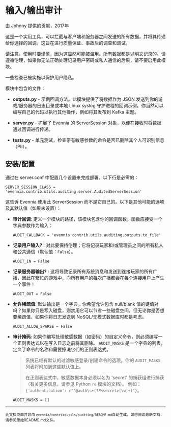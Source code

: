 # 输入/输出审计

由 Johnny 提供的贡献，2017年

这是一个实用工具，可以拦截与客户端和服务器之间发送的所有数据，并将其传递给你选择的回调。这旨在进行质量保证、事故后的调查和调试。

请注意，使用时要谨慎，因为这显然可能被滥用。所有数据都是以明文记录的。请遵循伦理，如果你无法正确处理记录用户密码或私人通信的后果，请不要启用此模块。

一些检查已被实施以保护用户隐私。

模块中包含的文件：

- **outputs.py** - 示例回调方法。此模块提供了将数据作为 JSON 发送到你的游戏/服务器的日志目录或本地 Linux syslog 守护进程的回调示例。你当然可以编写自己的代码以执行其他操作，例如将其发布到 Kafka 主题。

- **server.py** - 扩展了 Evennia 的 ServerSession 对象，以便在接收时将数据通过回调进行传递。

- **tests.py** - 单元测试，检查带有敏感参数的命令是否已删除其个人可识别信息（PII）。

## 安装/配置

通过在 server.conf 中配置几个设置来完成部署。以下行是必需的：

```plaintext
SERVER_SESSION_CLASS = 'evennia.contrib.utils.auditing.server.AuditedServerSession'
```

这告诉 Evennia 使用此 ServerSession 而不是它自己的。以下是其他可能的选项及其默认值（如果未设置）：

- **审计回调**: 定义一个模块的路径，该模块包含你的回调函数。函数应接受一个字典参数作为输入：
    ```plaintext
    AUDIT_CALLBACK = 'evennia.contrib.utils.auditing.outputs.to_file'
    ```

- **记录用户输入?** : 对此要保持伦理；它将记录玩家和/或管理员之间的所有私人和公共通信（默认值：`False`）。
    ```plaintext
    AUDIT_IN = False
    ```

- **记录服务器输出?** : 这将导致记录所有系统消息和发送到连接玩家的所有广播，因此在繁忙的游戏中，向所有用户的每次广播都会在每个连接用户上产生一个事件！
    ```plaintext
    AUDIT_OUT = False
    ```

- **允许稀疏值**: 默认输出是一个字典。你希望允许包含 null/blank 值的键值对吗？如果你只是写入磁盘，则禁用它可以节省一些磁盘空间，但无论你是否想要稀疏值，如果你将日志发送到 NoSQL/无模式数据库时都是考虑。
    ```plaintext
    AUDIT_ALLOW_SPARSE = False
    ```

- **审计掩码**: 如果你编写处理敏感数据（如密码）的自定义命令，则必须编写一个正则表达式以在写入日志之前将其删除。 `AUDIT_MASKS` 是一个字典的列表，定义了命令的名称和需要擦洗它们的正则表达式。

    > 系统已经有默认的过滤敏感登录/创建命令的选项。你的 `AUDIT_MASKS` 列表将附加到这些默认值上。
    >
    > 在正则表达式中，敏感数据本身必须以名为 'secret' 的捕获组进行捕获（有关更多信息，请参见 Python `re` 模块的文档）。
    > 例如： `{'authentication': r"^@auth\s+(?P<secret>[\w]+)"}`。

    ```plaintext
    AUDIT_MASKS = []
    ```


----

<small>此文档页面并非由 `evennia/contrib/utils/auditing/README.md`自动生成。如想阅读最新文档，请参阅原始README.md文件。</small>
